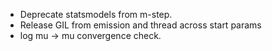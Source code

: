 - Deprecate statsmodels from m-step.
- Release GIL from emission and thread across start params
- log mu -> mu convergence check.